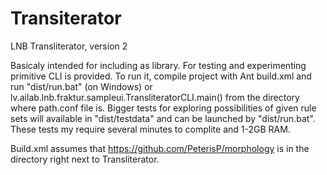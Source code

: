 Transiterator
=============

LNB Transliterator, version 2

Basicaly intended for including as library. For testing and experimenting primitive CLI is provided. To run it, compile project with Ant build.xml and run "dist/run.bat" (on Windows) or lv.ailab.lnb.fraktur.sampleui.TransliteratorCLI.main() from the directory where path.conf file is. Bigger tests for exploring possibilities of given rule sets will available in "dist/testdata" and can be launched by "dist/run.bat". These tests my require several minutes to complite and 1-2GB RAM.

Build.xml assumes that https://github.com/PeterisP/morphology is in the directory right next to Transliterator.